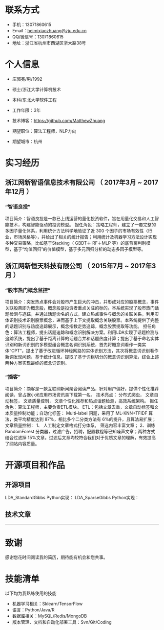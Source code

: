 
# 联系方式

- 手机：13071860615
- Email：heimixiaozhuang@zju.edu.cn
- QQ/微信号：13071860615
- 地址：浙江省杭州市西湖区浙大路38号


# 个人信息

 - 庄郭冕/男/1992 
 - 硕士/浙江大学计算机技术
 - 本科/东北大学软件工程 
 - 工作年限：3年
 - 技术博客：https://github.com/MatthewZhuang

 - 期望职位：算法工程师，NLP方向
 - 期望城市：杭州


# 实习经历

## 浙江网新智语信息技术有限公司 （ 2017年3月 ~ 2017年12月 ）

### “智语良投” 
项目简介：智语良投是一款已上线运营的量化投资软件，旨在用量化交易和人工智能技术，构建智能驱动的投资模型。
担任角色：策略工程师，建立了一套完整的多因子量化体系，利用统计方法科学地验证了近 300 个因子的市场有效性（行业，市场风格等），并给出了相关的统计报告；利用统计及机器学习方法设计实现多种交易策略，比如基于Stacking（ GBDT＋
RF＋MLP 等）的底背离判别模型，基于“均值回归”的价值模型，基于多元回归分析的动态多因子模型等。

## 浙江网新恒天科技有限公司 （ 2015年7月 ~ 2017年3月 ）
### “股市热门概念监控” 
项目简介：突发热点事件会对股市产生巨大的冲击，并形成对应的股票概念，事件关联股票即为概念股，概念股是投资者重点关注的标的。本系统实现了股市热门话题检测与追踪，并通过话题命名的方式，建立热点事件与概念的关联关系，利用实体识别技术识别股票概念，进而基于上下文提取概念关联股票。本系统提供了完整的话题识别与热度追踪展示，概念指数走势追踪，概念股票提取等功能。
担任角色：算法工程师，提出话题追踪和概念识别解决方案。利用LDA实现了话题检测与追踪系统，提出了基于距离计算的话题合并和话题热度计算；提出了基于命名实体识别和新词识别的多模型组合概念名词识别系统，首先将概念词看作一类实体“CPT”，提出了基于改进循环神经网路的实体识别方法，其次将概念词识别看作新词发现问题，基于统计信息，提取了基于词粗切分的概念词识别算法，综合上述两种方案实现最终的概念词识别。

### “摘客”
项目简介：摘客是一款互联网新闻聚合阅读产品，针对用户偏好，提供个性化推荐阅读，曾占据小米应用市场资讯类下载第一名。 技术亮点： 分布式爬虫， 文章自动标签， 文章质量控制， 文章个性化推荐和热点话题检测，高效系统架构。
担任角色：算法工程师，主要负责ETL模块。
ETL：包括文章去重，文章自动标签和文本质量控制功能；自动化标签： Multi-label 问题，采用了 ML-KNN+TFIDF 算法，类平均精度达到 87%，相比多个二分类方法有 6%的提升，且算法易扩展；文章质量控制： 1、 人工制定文章格式打分体系， 筛选内容丰富文章； 2、训练 RandomForest 分类器，过滤广告，招聘，配置教程等已知噪声文章；两种方式结合过滤掉 15%文章，过滤后文章均较符合我们对于优质文章的理解，有效提高了网站内容质量。
  
  
# 开源项目和作品
## 开源项目
LDA_StandardGibbs  Python实现：
LDA_SparseGibbs  Python实现：


## 技术文章


    
---      
# 致谢
感谢您花时间阅读我的简历，期待能有机会和您共事。
      
# 技能清单
以下均为我熟练使用的技能

- 机器学习相关：Sklearn/TensorFlow
- 语言：Python/Java/R
- 数据库相关：MySQL/Redis/MongoDB
- 版本管理、文档和自动化部署工具：Svn/Git/Coding

